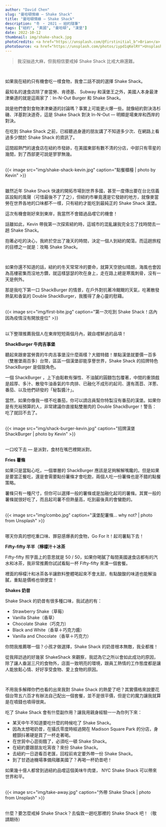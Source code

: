 ```yaml
---
author: "David Chen"
slug: "曼哈頓情緣 — Shake Shack"
title: "曼哈頓情緣 — Shake Shack"
description: "冬 ・ 2021 — 紐約隨筆"
tags: ["紐約", "美國", "曼哈頓", "漢堡"]
date: 2022-10-12
thumbnail: img/shake-shack.jpg
photoCredits: <a href="https://unsplash.com/@firstinitial_b">Brian</a>
photoSource: <a href="https://unsplash.com/photos/iypd1qKelRY">Unsplash</a>
---
```

<blockquote class="blockquote">
    我沒抽過大麻，但我相信要戒掉 Shake Shack 比戒大麻還難。
</blockquote>

<br>

如果我在紐約只有機會吃一樣食物，我會二話不說的選擇 Shake Shack。

最知名的速食店除了麥當勞、肯德基、 Subway 和漢堡王之外，美國人本身最津津樂道的就是這兩家了：In-N-Out Burger 和 Shake Shack。

說是他們會對食物津津樂道的討論嗎？事實上可能更火爆一些。就像紐約對決洛杉磯、洋基對決道奇，這是 Shake Shack 對決 In-N-Out — 明顯是場東岸和西岸的對決。

在吃到 Shake Shack 之前，已經聽過身邊的朋友講了不知道多少次、在網路上看過多少關於 Shake Shack 的資訊了。

這間超熱門的速食店在紐約市發跡，在美國東部有數不清的分店，中部只有零星的幾間，到了西部更可說是寥寥無幾。

<br>

<div class="col-sm-12 col-md-8 mx-auto">
{{< image src="img/shake-shack-kevin.jpg" caption="點餐櫃檯 | photo by Kevin" >}}
</div>

<br>

雖然近年 Shake Shack 快速的開拓市場到世界多國，甚至一度傳出要在台北信義區設點的風聲（可惜最後不了了之），但紐約市畢竟還是它發跡的地方，就像麥當勞在世界各地的口味都不一樣，只有紐約才能吃到最純正的 Shake Shack 漢堡。

這次有機會剛好來到東岸，我當然不會錯過品嚐它的機會！

話雖如此，Kevin 帶我第一次探索紐約<!-- (link: wandering in NYC with Kevin) -->時，這城市的混亂讓我完全忘了找時間去一趟 Shake Shack。

抱著必吃的決心，我終於空出了幾天的時間，決定一個人到紐約闖蕩。而這趟旅程的目標之一就是：攻略 Shake Shack。

<br>

如果你還不知道的話，紐約的冬天常常冷的要命，就算天空貌似晴朗，海風也會因為高樓密集而沒地方鑽，就這樣瑟瑟的吹在身上，走在路上總是寒風刺骨，沒有一天是例外。

那是我吃下第一口 ShackBurger 的情景，在戶外對抗著冷颼颼的天氣，吃著散發熱氣和香氣的 Double ShackBurger，我獲得了身心靈的慰藉。

<br>

<div class="col-sm-12 col-md-8 mx-auto">
{{< image src="img/first-bite.jpg" caption="第一次吃到 Shake Shack！店內因為疫情沒有開放座位" >}}
</div>

<br>

以下整理推薦我個人在東岸短短兩個月內，親自嚐鮮過的品項！

<!-- ### Shake Shack NYC 菜單[^1]

| 品項                   | 大小         | 價格（美元） |
| ---------------------- | ------------ | ------------ |
| ShackBurger 牛肉吉事堡 | Single 單層  | $5.18        |
|                        | Double 雙層  | $7.93        |
| Fries 薯條             | Regular 一般             | $2.93        |
|                        | Cheese 加起司             | $3.91        |
| Fifty-fifty 檸檬汁＋冰茶           | Regular 一般 | $2.50        |
|                        | Large 大杯   | $3.23        |
| Shakes 奶昔            |  One-size 單一大小            | $5.18        |
*註： 實際價格以各地區店家標示為主* -->

**ShackBurger 牛肉吉事堡**

聽起來跟麥當勞賣的牛肉吉事堡沒什麼兩樣？大錯特錯！單點漢堡就要價一百多（雙層堡兩百多）台幣，區區一個漢堡卻能享譽世界，Shake Shack 的招牌特色 ShackBurger 是個狠角色。

一個 ShackBurger ，上下由鬆軟有彈性、不油膩的圓麵包包覆著，中間的重頭戲是超厚、多汁、散發牛油香氣的牛肉排、已融化不成形的起司、還有萵苣、洋蔥、番茄、以及他們研發的「秘製醬汁」。

當然，如果你像我一樣不吃番茄，你可以請店員幫你特製沒有番茄的漢堡。如果你是有充裕預算的人，非常建議你直接點雙層肉的 Double ShackBurger！警告：吃了就回不去了。

<br>

<div class="col-sm-12 col-md-8 mx-auto">
{{< image src="img/shack-burger-kevin.jpg" caption="招牌漢堡 ShackBurger | photo by Kevin" >}}
</div>

<br>

一口咬下去 — 是派對，食材在嘴巴裡開派對。

**Fries 薯條**

如果只是當點心吃，一個單層的 ShackBurger 應該是足夠解解嘴饞的。但是如果是要當正餐吃，還是會需要點份薯條才會吃飽，兩個人吃一份薯條也是不錯的點餐策略。

薯條只有一種尺寸，但你可以選擇一般的薯條或是加融化起司的薯條。其實一般的薯條就很好吃了，而且起司薯不但熱量高，吃到最後真的會蠻飽的。

<br>

<div class="col-sm-12 col-md-8 mx-auto">
{{< image src="img/combo.jpg" caption="漢堡配薯條... why not? | photo from Unsplash" >}}
</div>

<br>

哪天你真的想吃重口味、罪惡感爆表的食物，Go For It！起司薯點下去！

**Fifty-fifty 半半（檸檬汁＋冰茶**

Fifty-fifty 照字面上的意思就是 50 / 50，如果你喝膩了每間美國速食店都有的汽水和冰茶，我非常推薦你試試看點一杯 Fifty-fifty 來湊一個套餐。

裡面的檸檬汁和冰茶各半讓飲料整體喝起來不會太甜，有點酸酸的味道也能解油膩，重點是價格也很便宜！

<!-- ![Drink] -->

**Shakes 奶昔**

Shake Shack 的奶昔有很多種口味，我試過的有：

- Strawberry Shake（草莓）
- Vanilla Shake（香草）
- Chocolate Shake（巧克力）
- Black and White（香草＋巧克力醬）
- Vanilla and Chocolate（香草＋巧克力）

你問我推薦哪一個？小孩才做選擇，Shake Shack 的奶昔根本無敵，我全都推！

<!-- ![shake] -->

從我拜訪過的好幾家 ShakeShack 來觀察，我認為它之所以會如此成功的原因，除了讓人垂涎三尺的食物外，店面一致明亮的環境，跟員工熱情的工作態度都是讓人能放鬆心情、好好享受食物、愛上食物的原因。

<br>

不用我多解釋你們也看的出來我對 Shake Shack 的熱愛了吧？其實價格來說要花個台幣五六百才有辦法自己配出一個套餐，並不是很平價，但是它的魔力讓我就算是在噴錢也噴得很爽。

吃了 Shake Shack 會有什麼副作用？讓我用親身經驗一一為你列下來：

- 某天中午不知道要吃什麼的時候吃了 Shake Shack。
- 因為太想喝奶昔，在攝氏零度時經過開在 Madison Square Park 的分店，身體顫抖著硬是買了一杯走著喝。
- 在世貿中心逛街餓了，必須吃一頓 Shake Shack。
- 在紐約要跟朋友吃宵夜？來份 Shake Shack。
- 去紐約一日遊看百老匯，回程前肯定要外帶一份 Shake Shack。
- 到了甘迺迪機場準備飛離美國了？再喝一杯奶昔吧！

如果幾十億人都曾到過紐約品嚐這個美味牛肉堡， NYC Shake Shack 可以帶來世界和平。

<br>

<div class="col-sm-12 col-md-8 mx-auto">
{{< image src="img/take-away.jpg" caption="外帶 Shake Shack | photo from Unsplash" >}}
</div>

<br>

什麼？要怎麼戒掉 Shake Shack？去倫敦一趟吃那裡的 Shake Shack 吧！（敬請期待）

[^1]: [ShakeShack NYC 菜單 2022年版價格參考網站](https://www.fastfoodmenuprices.com/shake-shack-prices/)